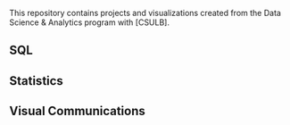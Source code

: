 This repository contains projects and visualizations created from the Data Science & Analytics program with [CSULB].

## SQL

## Statistics

## Visual Communications
